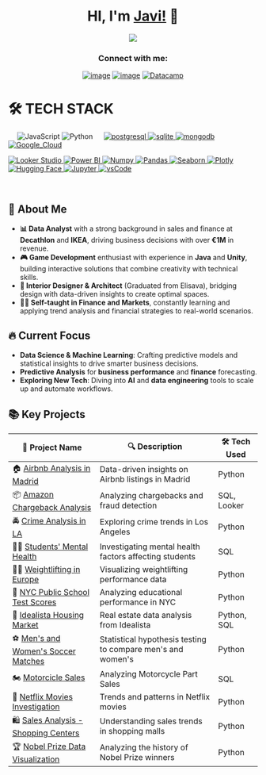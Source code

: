 <div align="center">
<h1 align="center">HI, I'm <a href="https://www.linkedin.com/in/javierpradalperez/">Javi!</a> 👋</h1>
</div> 

<div align="center">
<img src="https://steamuserimages-a.akamaihd.net/ugc/853851650567670406/C7B8F1F42B73E68B360FD925CEA08E25D2B0FD16/?imw=5000&imh=5000&ima=fit&impolicy=Letterbox&imcolor=%23000000&letterbox=false">
</div> 

<h3 align="center">Connect with me:</h3>
<div align="center">

[![image](https://img.shields.io/badge/LinkedIn-0077B5?style=for-the-badge&logo=linkedin&logoColor=white)](https://www.linkedin.com/in/javierpradalperez/)
[![image](https://img.shields.io/badge/Gmail-D14836?style=for-the-badge&logo=gmail&logoColor=white)](mailto:pradaljavier@gmail.com)
  <a href="https://www.datacamp.com/portfolio/hentaimajingaijn" target="_blank">
    ![Datacamp](https://img.shields.io/badge/Datacamp-05192D?style=for-the-badge&logo=datacamp&logoColor=65FF8F)
  </a>  

</div>

# 🛠️ TECH STACK
&emsp;
![JavaScript](https://img.shields.io/badge/JavaScript-323330?style=for-the-badge&logo=javascript&logoColor=F7DF1E)
![Python](https://img.shields.io/badge/Python-14354C?style=for-the-badge&logo=python&logoColor=white)
&emsp;
  <a href="https://www.postgresql.org" target="_blank"> 
    <img src="https://img.shields.io/badge/postgreSQL-4169E1.svg?style=for-the-badge&logo=postgresql&logoColor=white"
      alt="postgresql"/> 
  </a>
  <a href="https://www.sqlite.org/" target="_blank"> 
    <img src="https://img.shields.io/badge/sqlite-003B57.svg?style=for-the-badge&logo=sqlite&logoColor=white"
      alt="sqlite"/> 
  </a>
  <a href="https://www.mongodb.com/" target="_blank"> 
    <img src="https://img.shields.io/badge/mongodb-47A248.svg?style=for-the-badge&logo=mongodb&logoColor=white"
      alt="mongodb"/> 
  </a> 
[![Google_Cloud](https://img.shields.io/badge/Google_Cloud-4285F4?style=for-the-badge&logo=google_cloud&logoColor=white&labelColor=101010)](#)
</p>

<a href="https://lookerstudio.google.com/" target="_blank">
  <img alt="Looker Studio" src="https://img.shields.io/badge/Looker_Studio-4285F4?style=for-the-badge&logo=google&logoColor=white">
</a>

<a href="https://powerbi.microsoft.com/" target="_blank">
  <img alt="Power BI" src="https://img.shields.io/badge/Power%20BI-F2C811?style=for-the-badge&logo=Microsoft-Power-BI&logoColor=black">
</a>
   <a href="https://numpy.org/" target="_blank">
    <img alt="Numpy" src="https://img.shields.io/badge/Numpy-777BB4?style=for-the-badge&logo=numpy&logoColor=white">
  </a>

   <a href="https://pandas.pydata.org/" target="_blank">
    <img alt="Pandas" src="https://img.shields.io/badge/Pandas-2C2D72?style=for-the-badge&logo=pandas&logoColor=white">
  </a>

  <a href="https://seaborn.pydata.org/" target="_blank">
  <img alt="Seaborn" src="https://img.shields.io/badge/Seaborn-3776AB?style=for-the-badge&logo=seaborn&logoColor=white">
</a>

   <a href="https://plotly.com/" target="_blank">
    <img alt="Plotly" src="https://img.shields.io/badge/Plotly-239120?style=for-the-badge&logo=plotly&logoColor=white">
  </a>

 <a href="https://huggingface.co/" target="_blank">
  <img alt="Hugging Face" src="https://img.shields.io/badge/-HuggingFace-FDEE21?style=for-the-badge&logo=HuggingFace&logoColor=black">
</a>
   <a href="https://jupyter.org/" target="_blank">
    <img alt="Jupyter" src="https://img.shields.io/badge/Jupyter-F37626.svg?&style=for-the-badge&logo=Jupyter&logoColor=white">
  </a>

  <a href="https://code.visualstudio.com/" target="_blank">
    <img src="https://img.shields.io/badge/vscode-007ACC.svg?style=for-the-badge&logo=visualstudiocode&logoColor=white" alt="vsCode"/> 
  </a>

&emsp;
## 🚀 About Me
- **📊 Data Analyst** with a strong background in sales and finance at **Decathlon** and **IKEA**, driving business decisions with over **€1M** in revenue.
- **🎮 Game Development** enthusiast with experience in **Java** and **Unity**, building interactive solutions that combine creativity with technical skills.
- **📐 Interior Designer & Architect** (Graduated from Elisava), bridging design with data-driven insights to create optimal spaces.
- **🧑‍🏫 Self-taught in Finance and Markets**, constantly learning and applying trend analysis and financial strategies to real-world scenarios.

## 🔥 Current Focus
- **Data Science & Machine Learning**: Crafting predictive models and statistical insights to drive smarter business decisions. 
- **Predictive Analysis** for **business performance** and **finance** forecasting.
- **Exploring New Tech**: Diving into **AI** and **data engineering** tools to scale up and automate workflows.

## 📚 Key Projects

| 📂 Project Name  | 🔍 Description | 🛠️ Tech Used |
|-----------------|----------------|-------------|
| 🏠 [Airbnb Analysis in Madrid](https://github.com/JavierPradal/DataAnalytics-projects/tree/main/Airbnb%20Analysis%20in%20Madrid) | Data-driven insights on Airbnb listings in Madrid | Python|
| 📦 [Amazon Chargeback Analysis](https://github.com/JavierPradal/DataAnalytics-projects/tree/main/Amazon%20Charback%20Analysis) | Analyzing chargebacks and fraud detection | SQL, Looker |
| 🚔 [Crime Analysis in LA](https://github.com/JavierPradal/DataAnalytics-projects/tree/main/Analyzing%20Crime%20in%20Los%20Angeles) | Exploring crime trends in Los Angeles | Python|
| 🧑‍🎓 [Students' Mental Health](https://github.com/JavierPradal/DataAnalytics-projects/tree/main/Analyzing%20Students%27%20Mental%20Health) | Investigating mental health factors affecting students | SQL |
| 🏋️‍♂️ [Weightlifting in Europe](https://github.com/JavierPradal/DataAnalytics-projects/tree/main/Analysis%20Europe%20weightlifting) | Visualizing weightlifting performance data | Python |
| 🏫 [NYC Public School Test Scores](https://github.com/JavierPradal/DataAnalytics-projects/tree/main/Exploring%20NYC%20Public%20School%20Test%20Result%20Scores) | Analyzing educational performance in NYC | Python|
| 🏢 [Idealista Housing Market](https://github.com/JavierPradal/DataAnalytics-projects/tree/main/Idealista%20Analysis) | Real estate data analysis from Idealista | Python, SQL |
| ⚽ [Men's and Women's Soccer Matches](https://github.com/JavierPradal/DataAnalytics-projects/tree/main/Hypothesis%20Testing%20with%20Men's%20and%20Women's%20Soccer%20Matches) | Statistical hypothesis testing to compare men's and women's| Python|
| 🏍️ [Motorcicle Sales](https://github.com/JavierPradal/DataAnalytics-projects/tree/main/Analyzing%20Motorcycle%20Part%20Sales) | Analyzing Motorcycle Part Sales | SQL |
| 🎥 [Netflix Movies Investigation](https://github.com/JavierPradal/DataAnalytics-projects/tree/main/Investigating_Netflix_movies) | Trends and patterns in Netflix movies | Python |
| 🛍️ [Sales Analysis - Shopping Centers](https://github.com/JavierPradal/DataAnalytics-projects/tree/main/Sales%20analysis%20of%20shopping%20centers) | Understanding sales trends in shopping malls | Python|
| 🏆 [Nobel Prize Data Visualization](https://github.com/JavierPradal/DataAnalytics-projects/tree/main/Visualizing%20the%20History) | Analyzing the history of Nobel Prize winners | Python |

